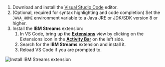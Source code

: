1.  Download and install the [Visual Studio Code](https://code.visualstudio.com/Download) editor.
1.  (Optional, required for syntax highlighting and code completion) Set the `JAVA_HOME` environment variable to a Java JRE or JDK/SDK version 8 or higher.
2.  Install the **IBM Streams** extension:
    1.  In VS Code, bring up the [**Extensions**](https://code.visualstudio.com/docs/editor/extension-gallery) view by clicking on the Extensions icon in the [**Activity Bar**](https://code.visualstudio.com/docs/getstarted/userinterface) on the left side.
    1.  Search for the **IBM Streams** extension and install it.
    1.  Reload VS Code if you are prompted to.

<img src="/streamsx.documentation/images/vs-code/vs-code-install-streams-extension.png" alt="Install IBM Streams extension" class="vs-code-img" />
